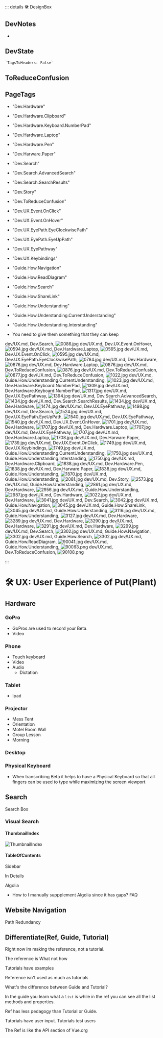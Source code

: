 ::: details 🛠 <dev>DesignBox</dev>

## DevNotes

-

## DevState

```py
`TagsToHeaders: False`
```

## ToReduceConfusion

<h2>PageTags</h2>

- "Dev.Hardware"
- "Dev.Hardware.Clipboard"
- "Dev.Hardware.Keyboard.NumberPad"
- "Dev.Hardware.Laptop"
- "Dev.Hardware.Pen"
- "Dev.Harware.Paper"
- "Dev.Search"
- "Dev.Search.AdvancedSearch"
- "Dev.Search.SearchResults"
- "Dev.Story"
- "Dev.ToReduceConfusion"
- "Dev.UX.Event.OnClick"
- "Dev.UX.Event.OnHover"
- "Dev.UX.EyePath.EyeClockwisePath"
- "Dev.UX.EyePath.EyeUpPath"
- "Dev.UX.EyePathway"
- "Dev.UX.Keybindings"
- "Guide.How.Navigation"
- "Guide.How.ReadDiagram"
- "Guide.How.Search"
- "Guide.How.ShareLink"
- "Guide.How.Understanding"
- "Guide.How.Understanding.CurrentUnderstanding"
- "Guide.How.Understanding.Interstanding"

- You need to give them something that they can keep

dev/UX.md, <dev>Dev.Search</dev>, ![0086.jpg](/PaperPhoto/0086.jpg)
dev/UX.md, <dev>Dev.UX.Event.OnHover</dev>, ![0594.jpg](/PaperPhoto/0594.jpg)
dev/UX.md, <dev>Dev.Hardware.Laptop</dev>, ![0595.jpg](/PaperPhoto/0595.jpg)
dev/UX.md, <dev>Dev.UX.Event.OnClick</dev>, ![0595.jpg](/PaperPhoto/0595.jpg)
dev/UX.md, <dev>Dev.UX.EyePath.EyeClockwisePath</dev>, ![0784.jpg](/PaperPhoto/0784.jpg)
dev/UX.md, <dev>Dev.Hardware</dev>, ![0876.jpg](/PaperPhoto/0876.jpg)
dev/UX.md, <dev>Dev.Hardware.Laptop</dev>, ![0876.jpg](/PaperPhoto/0876.jpg)
dev/UX.md, <dev>Dev.ToReduceConfusion</dev>, ![0876.jpg](/PaperPhoto/0876.jpg)
dev/UX.md, <dev>Dev.ToReduceConfusion</dev>, ![0877.jpg](/PaperPhoto/0877.jpg)
dev/UX.md, <dev>Dev.ToReduceConfusion</dev>, ![1022.jpg](/PaperPhoto/1022.jpg)
dev/UX.md, <dev>Guide.How.Understanding.CurrentUnderstanding</dev>, ![1023.jpg](/PaperPhoto/1023.jpg)
dev/UX.md, <dev>Dev.Hardware.Keyboard.NumberPad</dev>, ![1309.jpg](/PaperPhoto/1309.jpg)
dev/UX.md, <dev>Dev.Hardware.Keyboard.NumberPad</dev>, ![1317.jpg](/PaperPhoto/1317.jpg)
dev/UX.md, <dev>Dev.UX.EyePathway</dev>, ![1394.jpg](/PaperPhoto/1394.jpg)
dev/UX.md, <dev>Dev.Search.AdvancedSearch</dev>, ![1434.jpg](/PaperPhoto/1434.jpg)
dev/UX.md, <dev>Dev.Search.SearchResults</dev>, ![1434.jpg](/PaperPhoto/1434.jpg)
dev/UX.md, <dev>Dev.Hardware</dev>, ![1474.jpg](/PaperPhoto/1474.jpg)
dev/UX.md, <dev>Dev.UX.EyePathway</dev>, ![1498.jpg](/PaperPhoto/1498.jpg)
dev/UX.md, <dev>Dev.Search</dev>, ![1524.jpg](/PaperPhoto/1524.jpg)
dev/UX.md, <dev>Dev.UX.EyePath.EyeUpPath</dev>, ![1540.jpg](/PaperPhoto/1540.jpg)
dev/UX.md, <dev>Dev.UX.EyePathway</dev>, ![1540.jpg](/PaperPhoto/1540.jpg)
dev/UX.md, <dev>Dev.UX.Event.OnHover</dev>, ![1701.jpg](/PaperPhoto/1701.jpg)
dev/UX.md, <dev>Dev.Hardware</dev>, ![1707.jpg](/PaperPhoto/1707.jpg)
dev/UX.md, <dev>Dev.Hardware.Laptop</dev>, ![1707.jpg](/PaperPhoto/1707.jpg)
dev/UX.md, <dev>Dev.UX.EyePathway</dev>, ![1707.jpg](/PaperPhoto/1707.jpg)
dev/UX.md, <dev>Dev.Hardware.Laptop</dev>, ![1708.jpg](/PaperPhoto/1708.jpg)
dev/UX.md, <dev>Dev.Harware.Paper</dev>, ![1739.jpg](/PaperPhoto/1739.jpg)
dev/UX.md, <dev>Dev.UX.Event.OnClick</dev>, ![1749.jpg](/PaperPhoto/1749.jpg)
dev/UX.md, <dev>Dev.UX.Keybindings</dev>, ![1749.jpg](/PaperPhoto/1749.jpg)
dev/UX.md, <dev>Guide.How.Understanding.CurrentUnderstanding</dev>, ![1750.jpg](/PaperPhoto/1750.jpg)
dev/UX.md, <dev>Guide.How.Understanding.Interstanding</dev>, ![1750.jpg](/PaperPhoto/1750.jpg)
dev/UX.md, <dev>Dev.Hardware.Clipboard</dev>, ![1838.jpg](/PaperPhoto/1838.jpg)
dev/UX.md, <dev>Dev.Hardware.Pen</dev>, ![1838.jpg](/PaperPhoto/1838.jpg)
dev/UX.md, <dev>Dev.Harware.Paper</dev>, ![1838.jpg](/PaperPhoto/1838.jpg)
dev/UX.md, <dev>Guide.How.Understanding</dev>, ![1870.jpg](/PaperPhoto/1870.jpg)
dev/UX.md, <dev>Guide.How.Understanding</dev>, ![2081.jpg](/PaperPhoto/2081.jpg)
dev/UX.md, <dev>Dev.Story</dev>, ![2573.jpg](/PaperPhoto/2573.jpg)
dev/UX.md, <dev>Guide.How.Understanding</dev>, ![2861.jpg](/PaperPhoto/2861.jpg)
dev/UX.md, <dev>Dev.Hardware</dev>, ![2956.jpg](/PaperPhoto/2956.jpg)
dev/UX.md, <dev>Guide.How.Understanding</dev>, ![2987.jpg](/PaperPhoto/2987.jpg)
dev/UX.md, <dev>Dev.Hardware</dev>, ![3022.jpg](/PaperPhoto/3022.jpg)
dev/UX.md, <dev>Dev.Hardware</dev>, ![3041.jpg](/PaperPhoto/3041.jpg)
dev/UX.md, <dev>Dev.Search</dev>, ![3042.jpg](/PaperPhoto/3042.jpg)
dev/UX.md, <dev>Guide.How.Navigation</dev>, ![3045.jpg](/PaperPhoto/3045.jpg)
dev/UX.md, <dev>Guide.How.ShareLink</dev>, ![3045.jpg](/PaperPhoto/3045.jpg)
dev/UX.md, <dev>Guide.How.Understanding</dev>, ![3116.jpg](/PaperPhoto/3116.jpg)
dev/UX.md, <dev>Guide.How.Understanding</dev>, ![3127.jpg](/PaperPhoto/3127.jpg)
dev/UX.md, <dev>Dev.Hardware</dev>, ![3289.jpg](/PaperPhoto/3289.jpg)
dev/UX.md, <dev>Dev.Hardware</dev>, ![3290.jpg](/PaperPhoto/3290.jpg)
dev/UX.md, <dev>Dev.Hardware</dev>, ![3291.jpg](/PaperPhoto/3291.jpg)
dev/UX.md, <dev>Dev.Hardware</dev>, ![3299.jpg](/PaperPhoto/3299.jpg)
dev/UX.md, <dev>Dev.Search</dev>, ![3302.jpg](/PaperPhoto/3302.jpg)
dev/UX.md, <dev>Guide.How.Navigation</dev>, ![3302.jpg](/PaperPhoto/3302.jpg)
dev/UX.md, <dev>Guide.How.Search</dev>, ![3302.jpg](/PaperPhoto/3302.jpg)
dev/UX.md, <dev>Guide.How.ReadDiagram</dev>, ![90041.jpg](/PaperPhoto/90041.jpg)
dev/UX.md, <dev>Guide.How.Understanding</dev>, ![90063.png](/PaperPhoto/90063.png)
dev/UX.md, <dev>Dev.ToReduceConfusion</dev>, ![90108.png](/PaperPhoto/90108.png)

:::

# 🛠 UX: User Experience of Put(Plant)

## Hardware

### GoPro

- GoPros are used to record your Beta.
- Video

### Phone

- Touch keyboard
- Video
- Audio
    - Dictation

### Tablet

- Ipad

### Projector

- Mess Tent
- Orientation
- Motel Room Wall
- Group Lesson
- Morning

### Desktop

### Physical Keyboard

- When transcribing Beta it helps to have a Physical Keyboard so that all fingers can be used to type while maximizing the screen viewport

## Search

Search Box

### Visual Search

#### ThumbnailIndex

![ThumbnailIndex](/dev/ThumbnailIndex.jpg)

#### TableOfContents

Sidebar

In Details

Algolia

- How to I manually suppplement Algolia since it has gaps?
FAQ

## Website Navigation

Path Redundancy

## Differentiate(Ref, Guide, Tutorial)

Right now im making the reference, not a tutorial.

The reference is What not how

Tutorials have examples

Reference isn't used as much as tutorials

What's the difference between Guide and Tutorial?

In the guide you learn what a `list` is while in the ref you can see all the list methods and properties.

Ref has less pedagogy than Tutorial or Guide.

Tutorials have user input. Tutorials test users

The Ref is like the API section of Vue.org

